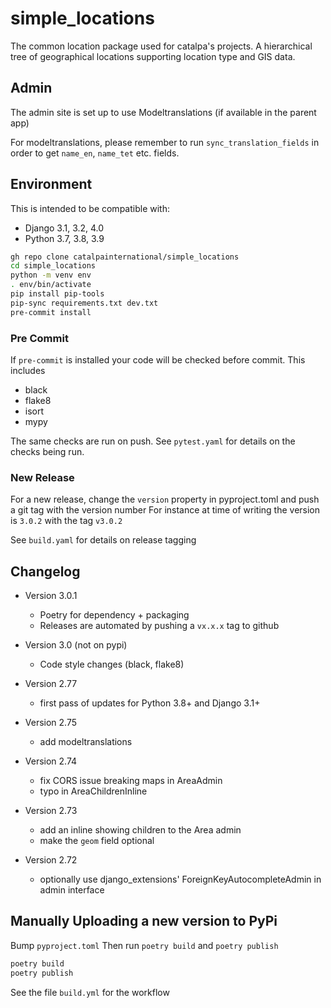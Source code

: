 # simple_locations

The common location package used for catalpa's projects. A hierarchical tree of geographical locations supporting location type and GIS data.

## Admin

The admin site is set up to use Modeltranslations (if available in the parent app)

For modeltranslations, please remember to run `sync_translation_fields` in order to get `name_en`, `name_tet` etc. fields.

## Environment

This is intended to be compatible with:

- Django 3.1, 3.2, 4.0
- Python 3.7, 3.8, 3.9

```sh
gh repo clone catalpainternational/simple_locations
cd simple_locations
python -m venv env
. env/bin/activate
pip install pip-tools
pip-sync requirements.txt dev.txt
pre-commit install
```

### Pre Commit

If `pre-commit` is installed your code will be checked before commit.
This includes

- black
- flake8
- isort
- mypy

The same checks are run on push. See `pytest.yaml` for details on the checks being run.

### New Release

For a new release, change the `version` property in pyproject.toml and push a git tag with the version number
For instance at time of writing the version is `3.0.2` with the tag `v3.0.2`

See `build.yaml` for details on release tagging
## Changelog

- Version 3.0.1

  - Poetry for dependency + packaging
  - Releases are automated by pushing a `vx.x.x` tag to github

- Version 3.0 (not on pypi)

  - Code style changes (black, flake8)

- Version 2.77

  - first pass of updates for Python 3.8+ and Django 3.1+

- Version 2.75

  - add modeltranslations

- Version 2.74

  - fix CORS issue breaking maps in AreaAdmin
  - typo in AreaChildrenInline

- Version 2.73

  - add an inline showing children to the Area admin
  - make the `geom` field optional

- Version 2.72
  - optionally use django_extensions' ForeignKeyAutocompleteAdmin in admin interface


## Manually Uploading a new version to PyPi

Bump `pyproject.toml`
Then run `poetry build` and `poetry publish`

```bash
poetry build
poetry publish
```

See the file `build.yml` for the workflow
